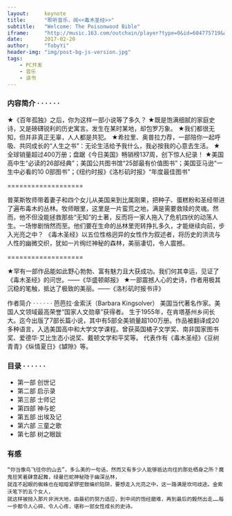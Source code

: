 ```yaml
---
layout:     keynote
title:      "聆听音乐，阅<<毒木圣经>>"
subtitle:   "Welcome: The Poisonwood Bible"
iframe:     "http://music.163.com/outchain/player?type=0&id=604775719&auto=1&height=90"
date:       2017-02-20
author:     "TobyYi"
header-img: "img/post-bg-js-version.jpg"
tags:
    - PC开发
    - 音乐
    - 读书
---
```


### 内容简介  · · · · · ·

★《百年孤独》之后，你为这样一部小说等了多久？
★既是饱满细腻的家庭史诗，又是磅礴锐利的历史寓言。发生在某时某地，却包罗万象。
★我们都很无知，但并非真正无辜，人人都是共犯。
★希拉里、奥普拉力荐，一部陪你一起呼吸、共同成长的“人生之书”：无论生活给予我什么，我必按我的心意去生活。
★全球销量超过400万册；盘踞《今日美国》畅销榜137周，创下惊人纪录！
★美国高中生“必读的26部经典”；美国公共图书馆“25部最有价值图书”；美国亚马逊“一生中必看的10 0部图书”；《纽约时报》《洛杉矶时报》“年度最佳图书”

===================

普莱斯牧师带着妻子和四个女儿从美国来到比属刚果，把种子、蛋糕粉和圣经带进了遍布毒木的丛林。牧师眼里，这里是一片蛮荒之地，满是需要救赎的灵魂。然而，他不但没能拯救那些“无知”的土著，反而将一家人拖入了危机四伏的动荡人生。一场惨剧悄然而至。他们要在生命的丛林里兜转挣扎多久，才能继续向前，步入光亮之中？
《毒木圣经》以五位性格迥异的女性作为叙述者，将历史的洪流与人性的幽微交织，犹如一片绚烂神秘的森林，美丽凄切，令人震撼。

===================

★罕有一部作品能如此野心勃勃、富有魅力且大获成功。我们何其幸运，见证了《毒木圣经》的问世。——《华盛顿邮报》
★一部震撼人心的史诗，作者用极其沉稳的笔触，抵达了极致的美丽。——《洛杉矶时报书评》

作者简介  · · · · · ·
芭芭拉·金索沃（Barbara Kingsolver）
美国当代著名作家。美国人文领域最高荣誉“国家人文勋章”获得者。
生于1955年，在肯塔基州乡间长大。迄今出版了7部长篇小说，其中有5部全美销量超100万册。作品被翻译成20多种语言，入选美国高中和大学文学课程。曾获英国橘子文学奖、南非国家图书奖、爱德华·艾比生态小说奖、戴顿文学和平奖等。
代表作有《毒木圣经》《豆树青青》《纵情夏日》《罅隙》等。
### 目录  · · · · · ·

- 第一部 创世记
- 第二部 启示录
- 第三部 士师记
- 第四部 神与蛇
- 第五部 出埃及记
- 第六部 三童之歌
- 第七部 树之眼跋

### 有感
    “你当像鸟飞往你的山去”，多么美的一句话，然而又有多少人能够抵达向往的那处栖身之所？魔鬼狂笑着肆意起舞，绿曼巴蛇神秘隐于幽深丛林，
    就连不起眼的蜘蛛也在暗暗紧锣密鼓编织陷阱，要想走入光亮之中，这一路满是坎坷歧途。金索沃笔下的五个女人，
    就这样被抛入那片非洲大地，由最初的努力适应，到中间的饱经磨难，再到最后的毅然出走……每一步都令人心碎、令人心疼，堪称一部女性成长的史诗。

